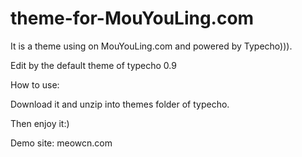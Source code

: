 # theme-for-MouYouLing.com
It is a theme using on <a herf="https://www.mouyouling.com">MouYouLing.com</a> and powered by <a herf="http://typecho.org/">Typecho)))</a>.


Edit by the default theme of typecho 0.9

How to use:


Download it and unzip into themes folder of typecho.

Then enjoy it:)

Demo site: <a herf="https://meowcn.com">meowcn.com</a>

